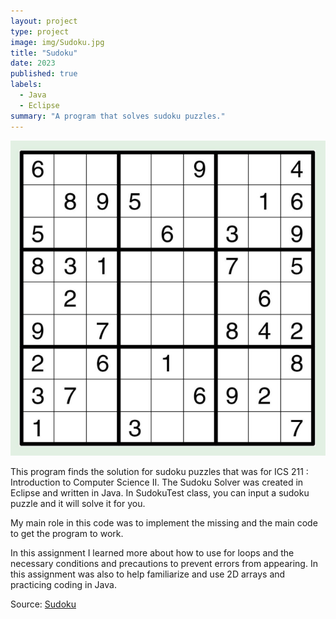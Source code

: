 ```yaml
---
layout: project
type: project
image: img/Sudoku.jpg
title: "Sudoku"
date: 2023
published: true
labels:
  - Java
  - Eclipse
summary: "A program that solves sudoku puzzles."
---
```


<img class="img-fluid" src="../img/Sudoku.jpg" >

This program finds the solution for sudoku puzzles that was for ICS 211 : Introduction to Computer Science II. The Sudoku Solver was created in Eclipse and written in Java. In SudokuTest class, you can input a sudoku puzzle and it will solve it for you. 

My main role in this code was to implement the missing and the main code to get the program to work.

In this assignment I learned more about how to use for loops and the necessary conditions and precautions to prevent errors from appearing. In this assignment was also to help familiarize and use 2D arrays and practicing coding in Java.
 
Source: <a href="https://github.com/JoyT808/Sudoku">Sudoku</a>
